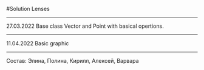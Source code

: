 #Solution Lenses 

___
27.03.2022
Base class Vector and Point with basical opertions.
___
11.04.2022
Basic graphic
____
Состав: 
Элина, 
Полина, 
Кирилл, 
Алексей,
Варвара

